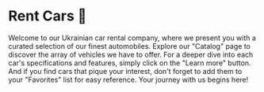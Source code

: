# Rent Cars :red_car:

Welcome to our Ukrainian car rental company, where we present you with a curated selection of our finest automobiles. 
Explore our "Catalog" page to discover the array of vehicles we have to offer. For a deeper dive into each car's 
specifications and features, simply click on the "Learn more" button. And if you find cars that pique your interest, 
don't forget to add them to your "Favorites" list for easy reference. Your journey with us begins here!
